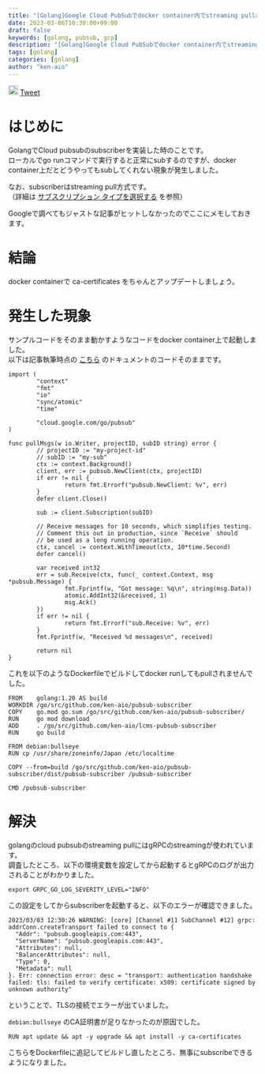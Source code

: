 ```yaml
---
title: "[Golang]Google Cloud PubSubでdocker container内でstreaming pullができない問題の解決方法"
date: 2023-03-06T10:30:00+09:00
draft: false
keywords: [golang, pubsub, gcp]
description: "[Golang]Google Cloud PubSubでdocker container内でstreaming pullができない問題の解決方法"
tags: [golang]
categories: [golang]
author: "ken-aio"
---
```


<a href="http://b.hatena.ne.jp/entry/" class="hatena-bookmark-button" data-hatena-bookmark-layout="vertical-normal" data-hatena-bookmark-lang="ja" title="このエントリーをはてなブックマークに追加"><img src="https://b.st-hatena.com/images/entry-button/button-only@2x.png" alt="このエントリーをはてなブックマークに追加" width="20" height="20" style="border: none;" /></a><script type="text/javascript" src="https://b.st-hatena.com/js/bookmark_button.js" charset="utf-8" async="async"></script>
<a href="https://twitter.com/share?ref_src=twsrc%5Etfw" class="twitter-share-button" data-show-count="false">Tweet</a><script async src="https://platform.twitter.com/widgets.js" charset="utf-8"></script>

# はじめに
GolangでCloud pubsubのsubscriberを実装した時のことです。  
ローカルでgo runコマンドで実行すると正常にsubするのですが、docker container上だとどうやってもsubしてくれない現象が発生しました。  

なお、subscriberはstreaming pull方式です。  
（詳細は [サブスクリプション タイプを選択する](https://cloud.google.com/pubsub/docs/subscriber?hl=ja) を参照）

Googleで調べてもジャストな記事がヒットしなかったのでここにメモしておきます。  

# 結論
docker containerで ca-certificates をちゃんとアップデートしましょう。  

# 発生した現象
サンプルコードをそのまま動かすようなコードをdocker container上で起動しました。  
以下は記事執筆時点の [こちら](https://cloud.google.com/pubsub/docs/pull?hl=ja#go_2) のドキュメントのコードそのままです。  

```
import (
        "context"
        "fmt"
        "io"
        "sync/atomic"
        "time"

        "cloud.google.com/go/pubsub"
)

func pullMsgs(w io.Writer, projectID, subID string) error {
        // projectID := "my-project-id"
        // subID := "my-sub"
        ctx := context.Background()
        client, err := pubsub.NewClient(ctx, projectID)
        if err != nil {
                return fmt.Errorf("pubsub.NewClient: %v", err)
        }
        defer client.Close()

        sub := client.Subscription(subID)

        // Receive messages for 10 seconds, which simplifies testing.
        // Comment this out in production, since `Receive` should
        // be used as a long running operation.
        ctx, cancel := context.WithTimeout(ctx, 10*time.Second)
        defer cancel()

        var received int32
        err = sub.Receive(ctx, func(_ context.Context, msg *pubsub.Message) {
                fmt.Fprintf(w, "Got message: %q\n", string(msg.Data))
                atomic.AddInt32(&received, 1)
                msg.Ack()
        })
        if err != nil {
                return fmt.Errorf("sub.Receive: %v", err)
        }
        fmt.Fprintf(w, "Received %d messages\n", received)

        return nil
}
```

これを以下のようなDockerfileでビルドしてdocker runしてもpullされませんでした。  
```
FROM    golang:1.20 AS build
WORKDIR /go/src/github.com/ken-aio/pubsub-subscriber
COPY    go.mod go.sum /go/src/github.com/ken-aio/pubsub-subscriber/
RUN     go mod download
ADD     . /go/src/github.com/ken-aio/lcms-pubsub-subscriber
RUN     go build

FROM debian:bullseye
RUN cp /usr/share/zoneinfo/Japan /etc/localtime

COPY --from=build /go/src/github.com/ken-aio/pubsub-subscriber/dist/pubsub-subscriber /pubsub-subscriber

CMD /pubsub-subscriber
```

# 解決
golangのcloud pubsubのstreaming pullにはgRPCのstreamingが使われています。  
調査したところ、以下の環境変数を設定してから起動するとgRPCのログが出力されることがわかりました。  

```
export GRPC_GO_LOG_SEVERITY_LEVEL="INFO"
```

この設定をしてからsubscriberを起動すると、以下のエラーが確認できました。  

```
2023/03/03 12:30:26 WARNING: [core] [Channel #11 SubChannel #12] grpc: addrConn.createTransport failed to connect to {
  "Addr": "pubsub.googleapis.com:443",
  "ServerName": "pubsub.googleapis.com:443",
  "Attributes": null,
  "BalancerAttributes": null,
  "Type": 0,
  "Metadata": null
}. Err: connection error: desc = "transport: authentication handshake failed: tls: failed to verify certificate: x509: certificate signed by unknown authority"
```

ということで、TLSの接続でエラーが出ていました。  

`debian:bullseye` のCA証明書が足りなかったのが原因でした。  

```
RUN apt update && apt -y upgrade && apt install -y ca-certificates
```

こちらをDockerfileに追記してビルドし直したところ、無事にsubscribeできるようになりました。  

